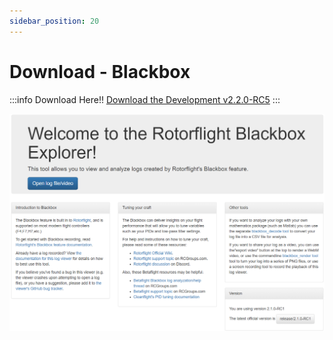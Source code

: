 ```yaml
---
sidebar_position: 20
---
```


# Download - Blackbox

:::info Download Here!!
[Download the Development v2.2.0-RC5](https://github.com/rotorflight/rotorflight-blackbox/releases/tag/release%2F2.2.0-RC5)
:::

![Blackbox](./img/blackbox.png)
